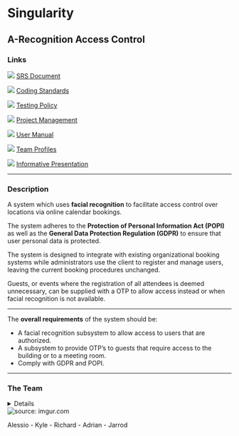 # Singularity 
## A-Recognition Access Control
### Links 

<img src="https://img.icons8.com/material-outlined/24/000000/document.png"> [SRS Document](https://github.com/cos301-2019-se/A-Recognition/blob/master/Documentation/SRS_Document(23_August2019).pdf)

<img src="https://img.icons8.com/material-outlined/24/000000/document.png"> [Coding Standards](https://github.com/cos301-2019-se/A-Recognition/blob/master/Documentation/CodingStandardsAndGuidlines.pdf)

<img src="https://img.icons8.com/material-outlined/24/000000/document.png"> [Testing Policy](https://github.com/cos301-2019-se/A-Recognition/blob/master/Documentation/Testing_Policy.pdf)

<img src="https://img.icons8.com/material-outlined/24/000000/document.png"> [Project Management](https://app.zenhub.com/workspaces/a-recognition-5cc3f20307a4ab52d27abc9b/board?repos=182155877)

<img src="https://img.icons8.com/material-outlined/24/000000/document.png"> [User Manual](https://github.com/cos301-2019-se/A-Recognition/blob/master/Documentation/A-Recognition_User%20Manaul%20Final.pdf)

<img src="https://img.icons8.com/material/24/000000/teamwork.png"> [Team Profiles](https://github.com/cos301-2019-se/A-Recognition/blob/Team_Members/README.md)

<img src="https://img.icons8.com/material-sharp/24/000000/presentation.png"> [Informative Presentation](https://docs.google.com/presentation/d/1R2Rll363XIQqKsFinfVS0raQ-YATh57x4ud7AUQ7fiQ/edit?usp=sharing)

---

### Description 
A system which uses **facial recognition** to facilitate access control over locations via online calendar bookings. 

The system adheres to the **Protection of Personal Information Act (POPI)** as well as the **General Data Protection Regulation (GDPR)** to ensure that user personal data is protected. 

The system is designed to integrate with existing organizational booking systems while administrators use the client to register and manage users, leaving the current booking procedures unchanged.

Guests, or events where the registration of all attendees is deemed unnecessary, can be supplied with a OTP to allow access instead or when facial recognition is not available.

---

The **overall requirements** of the system should be:
- A facial recognition subsystem to allow access to users that are authorized.
- A subsystem to provide OTP’s to guests that require access to the building or to a meeting room.
- Comply with GDPR and POPI.

---

### The Team 
<details>
  
##### Jarrod Goschen
<img src="https://img.icons8.com/color/30/000000/linkedin.png"> [LinkedIn](https://www.linkedin.com/in/jarrod-goschen) 

<img src="https://camo.githubusercontent.com/9fc4c1cc526bc7f1afa9b7e120e078795df5225e/68747470733a2f2f692e696d6775722e636f6d2f587179374466482e706e67" alt="Github" data-canonical-src="https://i.imgur.com/Xqy7DfH.png" style="max-width:100%;"> [Git Profile](https://github.com/Wolwe1) 
---

##### Richard Mcfadden
<img src="https://img.icons8.com/color/30/000000/linkedin.png"> [LinkedIn](https://www.linkedin.com/in/richard-mcfadden-822705181/)

<img src="https://camo.githubusercontent.com/9fc4c1cc526bc7f1afa9b7e120e078795df5225e/68747470733a2f2f692e696d6775722e636f6d2f587179374466482e706e67" alt="Github" data-canonical-src="https://i.imgur.com/Xqy7DfH.png" style="max-width:100%;"> [Git Profile](https://github.com/Quantu-Adunati)
---

##### Adrian le Grange
<img src="https://img.icons8.com/color/30/000000/linkedin.png"> [LinkedIn](https://www.linkedin.com/in/adrian-le-grange/)

<img src="https://camo.githubusercontent.com/9fc4c1cc526bc7f1afa9b7e120e078795df5225e/68747470733a2f2f692e696d6775722e636f6d2f587179374466482e706e67" alt="Github" data-canonical-src="https://i.imgur.com/Xqy7DfH.png" style="max-width:100%;"> [Git Profile](https://github.com/Adrian-le-Grange)
---

##### Kyle Olivier
<img src="https://camo.githubusercontent.com/9fc4c1cc526bc7f1afa9b7e120e078795df5225e/68747470733a2f2f692e696d6775722e636f6d2f587179374466482e706e67" alt="Github" data-canonical-src="https://i.imgur.com/Xqy7DfH.png" style="max-width:100%;"> [Git Profile](https://github.com/KyleOlivier)
---

##### Alessio Rossi
<img src="https://img.icons8.com/color/30/000000/linkedin.png"> [LinkedIn](www.linkedin.com/in/alessio-rossi-33b0b3181)

<img src="https://camo.githubusercontent.com/9fc4c1cc526bc7f1afa9b7e120e078795df5225e/68747470733a2f2f692e696d6775722e636f6d2f587179374466482e706e67" alt="Github" data-canonical-src="https://i.imgur.com/Xqy7DfH.png" style="max-width:100%;"> [Git Profile](https://github.com/RossiAlessio04) 
---

</details>

<img src="https://i.imgur.com/y2iKVw1m.jpg" title="source: imgur.com" />

Alessio - Kyle - Richard - Adrian - Jarrod



